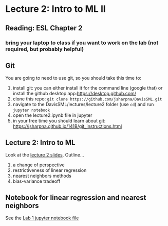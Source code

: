 # Lecture 2: Intro to ML II

## Reading: ESL Chapter 2
### bring your laptop to class if you want to work on the lab (not required, but probably helpful)

## Git

You are going to need to use git, so you should take this time to:
1. install git: you can either install it for the command line (google that) or install the github desktop app:https://desktop.github.com/
2. clone this repo: `git clone https://github.com/jsharpna/DavisSML.git`
3. navigate to the DavisSML/lectures/lecture2 folder (use `cd`) and run `jupyter notebook` 
4. open the lecture2.ipynb file in jupyter
5. in your free time you should learn about git: https://jsharpna.github.io/141B/git_instructions.html

## Lecture 2: Intro to ML

Look at the [lecture 2 slides](lecture2slides.pdf).  Outline...

1. a change of perspective
1. restrictiveness of linear regression
1. nearest neighbors methods
1. bias-variance tradeoff

## Notebook for linear regression and nearest neighbors

See the [Lab 1 jupyter notebook file](../../labs/lab1.ipynb)

